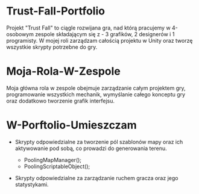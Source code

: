 # Trust-Fall-Portfolio

Projekt "Trust Fall" to ciągle rozwijana gra, nad którą pracujemy w 4-osobowym zespole składającym się z - 3 grafików, 2 designerów i 1 programisty. W mojej roli zarządzam całością projektu w Unity oraz tworzę wszystkie skrypty potrzebne do gry.

# Moja-Rola-W-Zespole

Moja główna rola w zespole obejmuje zarządzanie całym projektem gry, programowanie wszystkich mechanik, wymyślanie całego konceptu gry oraz dodatkowo tworzenie grafik interfejsu.

# W-Porftolio-Umieszczam

- Skrypty odpowiedzialne za tworzenie pól szablonów mapy oraz ich aktywowanie pod sobą, co prowadzi do generowania terenu.
  - PoolingMapManager();
  - PoolingScriptableObject();
 
- Skrypty odpowiedzialne za zarządzanie ruchem gracza oraz jego statystykami.
